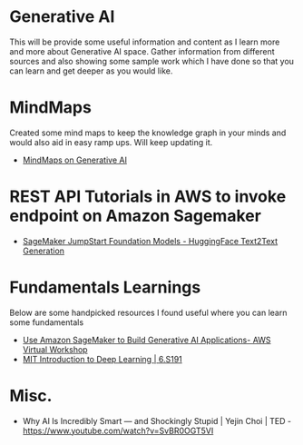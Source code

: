 # Generative AI

This will be provide some useful information and content as I learn more and more about Generative AI space. Gather information from different sources and also showing some sample work which I have done so that you can learn and get deeper as you would like. 

# MindMaps

Created some mind maps to keep the knowledge graph in your minds and would also aid in easy ramp ups. Will keep updating it. 

- [MindMaps on Generative AI](https://github.com/bertieucbs/genai-learning/tree/main/mindmaps) 


# REST API Tutorials in AWS to invoke endpoint on Amazon Sagemaker

- [SageMaker JumpStart Foundation Models - HuggingFace Text2Text Generation](https://github.com/bertieucbs/genai-learning/tree/main/sagemaker_jumpstart_foundation_models/Text2TextGenerationFlanT5)


# Fundamentals Learnings

Below are some handpicked resources I found useful where you can learn some fundamentals 

- [Use Amazon SageMaker to Build Generative AI Applications- AWS Virtual Workshop](https://www.youtube.com/watch?v=DgTHEvvpvMI)
- [MIT Introduction to Deep Learning | 6.S191](https://www.youtube.com/watch?v=QDX-1M5Nj7s)




# Misc. 

-  Why AI Is Incredibly Smart — and Shockingly Stupid | Yejin Choi | TED  - https://www.youtube.com/watch?v=SvBR0OGT5VI



